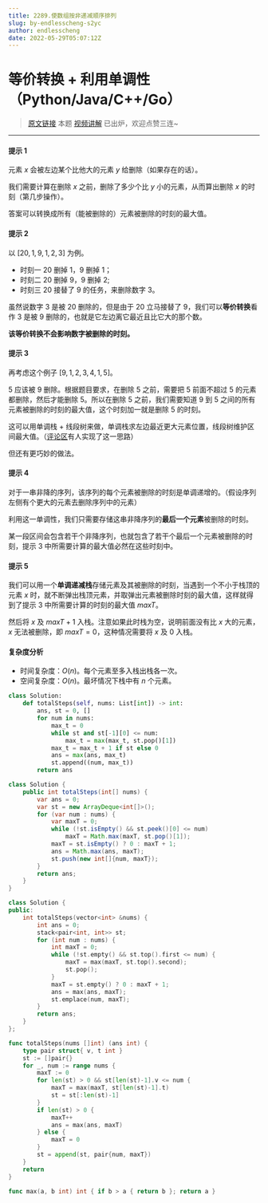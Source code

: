 ```yaml
---
title: 2289.使数组按非递减顺序排列
slug: by-endlesscheng-s2yc
author: endlesscheng
date: 2022-05-29T05:07:12Z
---
```

# 等价转换 + 利用单调性（Python/Java/C++/Go）
 
> [原文链接](https://leetcode.cn/problems/steps-to-make-array-non-decreasing/solution/by-endlesscheng-s2yc)
本题 [视频讲解](https://www.bilibili.com/video/BV1iF41157dG/) 已出炉，欢迎点赞三连~

---

#### 提示 1

元素 $x$ 会被左边某个比他大的元素 $y$ 给删除（如果存在的话）。

我们需要计算在删除 $x$ 之前，删除了多少个比 $y$ 小的元素，从而算出删除 $x$ 的时刻（第几步操作）。

答案可以转换成所有（能被删除的）元素被删除的时刻的最大值。

#### 提示 2

以 $[20,1,9,1,2,3]$ 为例。

- 时刻一 $20$ 删掉 $1$，$9$ 删掉 $1$；
- 时刻二 $20$ 删掉 $9$，$9$ 删掉 $2$;
- 时刻三 $20$ 接替了 $9$ 的任务，来删除数字 $3$。

虽然说数字 $3$ 是被 $20$ 删除的，但是由于 $20$ 立马接替了 $9$，我们可以**等价转换**看作 $3$ 是被 $9$ 删除的，也就是它左边离它最近且比它大的那个数。

**该等价转换不会影响数字被删除的时刻。**

#### 提示 3

再考虑这个例子 $[9,1,2,3,4,1,5]$。

$5$ 应该被 $9$ 删除。根据题目要求，在删除 $5$ 之前，需要把 $5$ 前面不超过 $5$ 的元素都删除，然后才能删除 $5$。所以在删除 $5$ 之前，我们需要知道 $9$ 到 $5$ 之间的所有元素被删除的时刻的最大值，这个时刻加一就是删除 $5$ 的时刻。

这可以用单调栈 + 线段树来做，单调栈求左边最近更大元素位置，线段树维护区间最大值。（[评论区](https://leetcode.cn/problems/steps-to-make-array-non-decreasing/comments/1587279)有人实现了这一思路）

但还有更巧妙的做法。

#### 提示 4

对于一串非降的序列，该序列的每个元素被删除的时刻是单调递增的。（假设序列左侧有个更大的元素去删除序列中的元素）

利用这一单调性，我们只需要存储这串非降序列的**最后一个元素**被删除的时刻。

某一段区间会包含若干个非降序列，也就包含了若干个最后一个元素被删除的时刻，提示 3 中所需要计算的最大值必然在这些时刻中。

#### 提示 5

我们可以用一个**单调递减栈**存储元素及其被删除的时刻，当遇到一个不小于栈顶的元素 $x$ 时，就不断弹出栈顶元素，并取弹出元素被删除时刻的最大值，这样就得到了提示 3 中所需要计算的时刻的最大值 $\textit{maxT}$。

然后将 $x$ 及 $\textit{maxT}+1$ 入栈。注意如果此时栈为空，说明前面没有比 $x$ 大的元素，$x$ 无法被删除，即 $\textit{maxT}=0$，这种情况需要将 $x$ 及 $0$ 入栈。

#### 复杂度分析

- 时间复杂度：$O(n)$。每个元素至多入栈出栈各一次。
- 空间复杂度：$O(n)$。最坏情况下栈中有 $n$ 个元素。

```Python [sol1-Python3]
class Solution:
    def totalSteps(self, nums: List[int]) -> int:
        ans, st = 0, []
        for num in nums:
            max_t = 0
            while st and st[-1][0] <= num:
                max_t = max(max_t, st.pop()[1])
            max_t = max_t + 1 if st else 0
            ans = max(ans, max_t)
            st.append((num, max_t))
        return ans
```

```java [sol1-Java]
class Solution {
    public int totalSteps(int[] nums) {
        var ans = 0;
        var st = new ArrayDeque<int[]>();
        for (var num : nums) {
            var maxT = 0;
            while (!st.isEmpty() && st.peek()[0] <= num)
                maxT = Math.max(maxT, st.pop()[1]);
            maxT = st.isEmpty() ? 0 : maxT + 1;
            ans = Math.max(ans, maxT);
            st.push(new int[]{num, maxT});
        }
        return ans;
    }
}
```

```C++ [sol1-C++]
class Solution {
public:
    int totalSteps(vector<int> &nums) {
        int ans = 0;
        stack<pair<int, int>> st;
        for (int num : nums) {
            int maxT = 0;
            while (!st.empty() && st.top().first <= num) {
                maxT = max(maxT, st.top().second);
                st.pop();
            }
            maxT = st.empty() ? 0 : maxT + 1;
            ans = max(ans, maxT);
            st.emplace(num, maxT);
        }
        return ans;
    }
};
```

```go [sol1-Go]
func totalSteps(nums []int) (ans int) {
	type pair struct{ v, t int }
	st := []pair{}
	for _, num := range nums {
		maxT := 0
		for len(st) > 0 && st[len(st)-1].v <= num {
			maxT = max(maxT, st[len(st)-1].t)
			st = st[:len(st)-1]
		}
		if len(st) > 0 {
			maxT++
			ans = max(ans, maxT)
		} else {
			maxT = 0
		}
		st = append(st, pair{num, maxT})
	}
	return
}

func max(a, b int) int { if b > a { return b }; return a }
```

